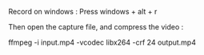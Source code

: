 Record on windows :
Press windows + alt + r

Then open the capture file, and compress the video :

ffmpeg -i input.mp4 -vcodec libx264 -crf 24 output.mp4
